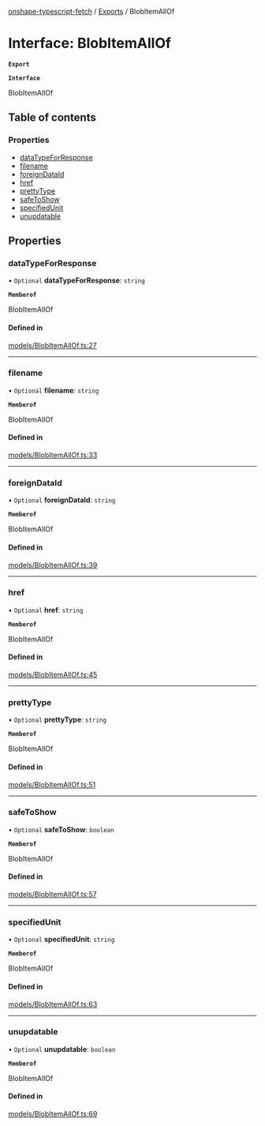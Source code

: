 [onshape-typescript-fetch](../README.md) / [Exports](../modules.md) / BlobItemAllOf

# Interface: BlobItemAllOf

**`Export`**

**`Interface`**

BlobItemAllOf

## Table of contents

### Properties

- [dataTypeForResponse](BlobItemAllOf.md#datatypeforresponse)
- [filename](BlobItemAllOf.md#filename)
- [foreignDataId](BlobItemAllOf.md#foreigndataid)
- [href](BlobItemAllOf.md#href)
- [prettyType](BlobItemAllOf.md#prettytype)
- [safeToShow](BlobItemAllOf.md#safetoshow)
- [specifiedUnit](BlobItemAllOf.md#specifiedunit)
- [unupdatable](BlobItemAllOf.md#unupdatable)

## Properties

### dataTypeForResponse

• `Optional` **dataTypeForResponse**: `string`

**`Memberof`**

BlobItemAllOf

#### Defined in

[models/BlobItemAllOf.ts:27](https://github.com/toebes/onshape-typescript-fetch/blob/3e11ae1/models/BlobItemAllOf.ts#L27)

___

### filename

• `Optional` **filename**: `string`

**`Memberof`**

BlobItemAllOf

#### Defined in

[models/BlobItemAllOf.ts:33](https://github.com/toebes/onshape-typescript-fetch/blob/3e11ae1/models/BlobItemAllOf.ts#L33)

___

### foreignDataId

• `Optional` **foreignDataId**: `string`

**`Memberof`**

BlobItemAllOf

#### Defined in

[models/BlobItemAllOf.ts:39](https://github.com/toebes/onshape-typescript-fetch/blob/3e11ae1/models/BlobItemAllOf.ts#L39)

___

### href

• `Optional` **href**: `string`

**`Memberof`**

BlobItemAllOf

#### Defined in

[models/BlobItemAllOf.ts:45](https://github.com/toebes/onshape-typescript-fetch/blob/3e11ae1/models/BlobItemAllOf.ts#L45)

___

### prettyType

• `Optional` **prettyType**: `string`

**`Memberof`**

BlobItemAllOf

#### Defined in

[models/BlobItemAllOf.ts:51](https://github.com/toebes/onshape-typescript-fetch/blob/3e11ae1/models/BlobItemAllOf.ts#L51)

___

### safeToShow

• `Optional` **safeToShow**: `boolean`

**`Memberof`**

BlobItemAllOf

#### Defined in

[models/BlobItemAllOf.ts:57](https://github.com/toebes/onshape-typescript-fetch/blob/3e11ae1/models/BlobItemAllOf.ts#L57)

___

### specifiedUnit

• `Optional` **specifiedUnit**: `string`

**`Memberof`**

BlobItemAllOf

#### Defined in

[models/BlobItemAllOf.ts:63](https://github.com/toebes/onshape-typescript-fetch/blob/3e11ae1/models/BlobItemAllOf.ts#L63)

___

### unupdatable

• `Optional` **unupdatable**: `boolean`

**`Memberof`**

BlobItemAllOf

#### Defined in

[models/BlobItemAllOf.ts:69](https://github.com/toebes/onshape-typescript-fetch/blob/3e11ae1/models/BlobItemAllOf.ts#L69)
